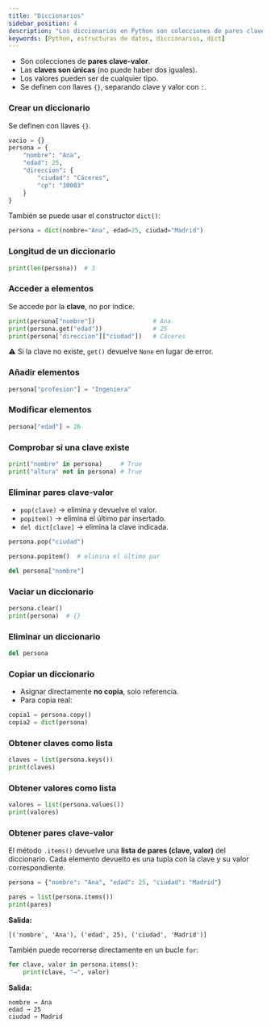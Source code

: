 ```yaml
---
title: "Diccionarios"
sidebar_position: 4
description: "Los diccionarios en Python son colecciones de pares clave-valor, que permiten acceder a los valores a través de su clave."
keywords: [Python, estructuras de datos, diccionarios, dict]
---
```


* Son colecciones de **pares clave-valor**.
* Las **claves son únicas** (no puede haber dos iguales).
* Los valores pueden ser de cualquier tipo.
* Se definen con llaves `{}`, separando clave y valor con `:`.

### Crear un diccionario

Se definen con llaves `{}`.

```python
vacio = {}
persona = {
    "nombre": "Ana",
    "edad": 25,
    "direccion": {
        "ciudad": "Cáceres",
        "cp": "10003"
    }
}
```

También se puede usar el constructor `dict()`:

```python
persona = dict(nombre="Ana", edad=25, ciudad="Madrid")
```

### Longitud de un diccionario

```python
print(len(persona))  # 3
```

### Acceder a elementos

Se accede por la **clave**, no por índice.

```python
print(persona["nombre"])                # Ana
print(persona.get("edad"))              # 25
print(persona["direccion"]["ciudad"])   # Cáceres
```

⚠️ Si la clave no existe, `get()` devuelve `None` en lugar de error.


### Añadir elementos

```python
persona["profesion"] = "Ingeniera"
```

### Modificar elementos

```python
persona["edad"] = 26
```

### Comprobar si una clave existe

```python
print("nombre" in persona)     # True
print("altura" not in persona) # True
```

### Eliminar pares clave-valor

* `pop(clave)` → elimina y devuelve el valor.
* `popitem()` → elimina el último par insertado.
* `del dict[clave]` → elimina la clave indicada.

```python
persona.pop("ciudad")

persona.popitem()  # elimina el último par

del persona["nombre"]
```

### Vaciar un diccionario

```python
persona.clear()
print(persona)  # {}
```

### Eliminar un diccionario

```python
del persona
```


### Copiar un diccionario

* Asignar directamente **no copia**, solo referencia.
* Para copia real:

```python
copia1 = persona.copy()
copia2 = dict(persona)
```

### Obtener claves como lista

```python
claves = list(persona.keys())
print(claves)
```

### Obtener valores como lista

```python
valores = list(persona.values())
print(valores)
```


### Obtener pares clave-valor

El método `.items()` devuelve una **lista de pares (clave, valor)** del diccionario.
Cada elemento devuelto es una tupla con la clave y su valor correspondiente.

```python
persona = {"nombre": "Ana", "edad": 25, "ciudad": "Madrid"}

pares = list(persona.items())
print(pares)
```

**Salida:**

```
[('nombre', 'Ana'), ('edad', 25), ('ciudad', 'Madrid')]
```

También puede recorrerse directamente en un bucle `for`:

```python
for clave, valor in persona.items():
    print(clave, "→", valor)
```

**Salida:**

```
nombre → Ana
edad → 25
ciudad → Madrid
```
